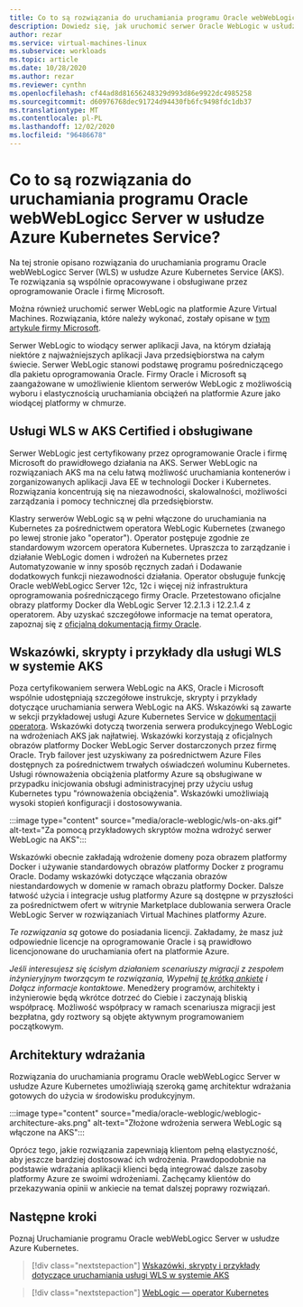 ```yaml
---
title: Co to są rozwiązania do uruchamiania programu Oracle webWebLogicc Server w usłudze Azure Kubernetes Service
description: Dowiedz się, jak uruchomić serwer Oracle WebLogic w usłudze Azure Kubernetes.
author: rezar
ms.service: virtual-machines-linux
ms.subservice: workloads
ms.topic: article
ms.date: 10/28/2020
ms.author: rezar
ms.reviewer: cynthn
ms.openlocfilehash: cf44ad8d81656248329d993d86e9922dc4985258
ms.sourcegitcommit: d60976768dec91724d94430fb6fc9498fdc1db37
ms.translationtype: MT
ms.contentlocale: pl-PL
ms.lasthandoff: 12/02/2020
ms.locfileid: "96486678"
---
```

# <a name="what-are-solutions-for-running-oracle-weblogic-server-on-the-azure-kubernetes-service"></a>Co to są rozwiązania do uruchamiania programu Oracle webWebLogicc Server w usłudze Azure Kubernetes Service?

Na tej stronie opisano rozwiązania do uruchamiania programu Oracle webWebLogicc Server (WLS) w usłudze Azure Kubernetes Service (AKS). Te rozwiązania są wspólnie opracowywane i obsługiwane przez oprogramowanie Oracle i firmę Microsoft.

Można również uruchomić serwer WebLogic na platformie Azure Virtual Machines. Rozwiązania, które należy wykonać, zostały opisane w [tym artykule firmy Microsoft](./oracle-weblogic.md).

Serwer WebLogic to wiodący serwer aplikacji Java, na którym działają niektóre z najważniejszych aplikacji Java przedsiębiorstwa na całym świecie. Serwer WebLogic stanowi podstawę programu pośredniczącego dla pakietu oprogramowania Oracle. Firmy Oracle i Microsoft są zaangażowane w umożliwienie klientom serwerów WebLogic z możliwością wyboru i elastycznością uruchamiania obciążeń na platformie Azure jako wiodącej platformy w chmurze.

## <a name="wls-on-aks-certified-and-supported"></a>Usługi WLS w AKS Certified i obsługiwane
Serwer WebLogic jest certyfikowany przez oprogramowanie Oracle i firmę Microsoft do prawidłowego działania na AKS. Serwer WebLogic na rozwiązaniach AKS ma na celu łatwą możliwość uruchamiania kontenerów i zorganizowanych aplikacji Java EE w technologii Docker i Kubernetes. Rozwiązania koncentrują się na niezawodności, skalowalności, możliwości zarządzania i pomocy technicznej dla przedsiębiorstw.

Klastry serwerów WebLogic są w pełni włączone do uruchamiania na Kubernetes za pośrednictwem operatora WebLogic Kubernetes (zwanego po lewej stronie jako "operator"). Operator postępuje zgodnie ze standardowym wzorcem operatora Kubernetes. Upraszcza to zarządzanie i działanie WebLogic domen i wdrożeń na Kubernetes przez Automatyzowanie w inny sposób ręcznych zadań i Dodawanie dodatkowych funkcji niezawodności działania. Operator obsługuje funkcję Oracle webWebLogicc Server 12c, 12c i więcej niż infrastruktura oprogramowania pośredniczącego firmy Oracle. Przetestowano oficjalne obrazy platformy Docker dla WebLogic Server 12.2.1.3 i 12.2.1.4 z operatorem. Aby uzyskać szczegółowe informacje na temat operatora, zapoznaj się z [oficjalną dokumentacją firmy Oracle](https://oracle.github.io/weblogic-kubernetes-operator/).

## <a name="guidance-scripts-and-samples-for-wls-on-aks"></a>Wskazówki, skrypty i przykłady dla usługi WLS w systemie AKS
Poza certyfikowaniem serwera WebLogic na AKS, Oracle i Microsoft wspólnie udostępniają szczegółowe instrukcje, skrypty i przykłady dotyczące uruchamiania serwera WebLogic na AKS. Wskazówki są zawarte w sekcji przykładowej usługi Azure Kubernetes Service w [dokumentacji operatora](https://oracle.github.io/weblogic-kubernetes-operator/samples/simple/azure-kubernetes-service/). Wskazówki dotyczą tworzenia serwera produkcyjnego WebLogic na wdrożeniach AKS jak najłatwiej. Wskazówki korzystają z oficjalnych obrazów platformy Docker WebLogic Server dostarczonych przez firmę Oracle. Tryb failover jest uzyskiwany za pośrednictwem Azure Files dostępnych za pośrednictwem trwałych oświadczeń woluminu Kubernetes. Usługi równoważenia obciążenia platformy Azure są obsługiwane w przypadku inicjowania obsługi administracyjnej przy użyciu usług Kubernetes typu "równoważenia obciążenia". Wskazówki umożliwiają wysoki stopień konfiguracji i dostosowywania.

:::image type="content" source="media/oracle-weblogic/wls-on-aks.gif" alt-text="Za pomocą przykładowych skryptów można wdrożyć serwer WebLogic na AKS":::

Wskazówki obecnie zakładają wdrożenie domeny poza obrazem platformy Docker i używanie standardowych obrazów platformy Docker z programu Oracle. Dodamy wskazówki dotyczące włączania obrazów niestandardowych w domenie w ramach obrazu platformy Docker. Dalsze łatwość użycia i integracje usług platformy Azure są dostępne w przyszłości za pośrednictwem ofert w witrynie Marketplace dublowania serwera Oracle WebLogic Server w rozwiązaniach Virtual Machines platformy Azure.

_Te rozwiązania są_ gotowe do posiadania licencji. Zakładamy, że masz już odpowiednie licencje na oprogramowanie Oracle i są prawidłowo licencjonowane do uruchamiania ofert na platformie Azure.

_Jeśli interesujesz się ścisłym działaniem scenariuszy migracji z zespołem inżynieryjnym tworzącym te rozwiązania, Wypełnij [tę krótką ankietę](https://aka.ms/wls-on-azure-survey) i Dołącz informacje kontaktowe_. Menedżery programów, architekty i inżynierowie będą wkrótce dotrzeć do Ciebie i zaczynają bliskią współpracę. Możliwość współpracy w ramach scenariusza migracji jest bezpłatna, gdy roztwory są objęte aktywnym programowaniem początkowym.

## <a name="deployment-architectures"></a>Architektury wdrażania

Rozwiązania do uruchamiania programu Oracle webWebLogicc Server w usłudze Azure Kubernetes umożliwiają szeroką gamę architektur wdrażania gotowych do użycia w środowisku produkcyjnym.

:::image type="content" source="media/oracle-weblogic/weblogic-architecture-aks.png" alt-text="Złożone wdrożenia serwera WebLogic są włączone na AKS":::

Oprócz tego, jakie rozwiązania zapewniają klientom pełną elastyczność, aby jeszcze bardziej dostosować ich wdrożenia. Prawdopodobnie na podstawie wdrażania aplikacji klienci będą integrować dalsze zasoby platformy Azure ze swoimi wdrożeniami. Zachęcamy klientów do przekazywania opinii w ankiecie na temat dalszej poprawy rozwiązań.

## <a name="next-steps"></a>Następne kroki

Poznaj Uruchamianie programu Oracle webWebLogicc Server w usłudze Azure Kubernetes.

> [!div class="nextstepaction"]
> [Wskazówki, skrypty i przykłady dotyczące uruchamiania usługi WLS w systemie AKS](https://oracle.github.io/weblogic-kubernetes-operator/samples/simple/azure-kubernetes-service/)

> [!div class="nextstepaction"]
> [WebLogic — operator Kubernetes](https://oracle.github.io/weblogic-kubernetes-operator/)